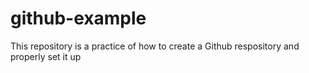 # github-example
This repository is a practice of how to create a Github respository and properly set it up
